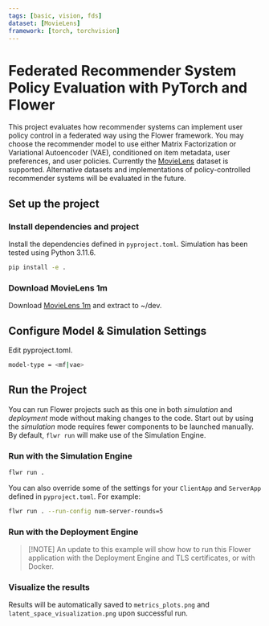 ```yaml
---
tags: [basic, vision, fds]
dataset: [MovieLens]
framework: [torch, torchvision]
---
```


# Federated Recommender System Policy Evaluation with PyTorch and Flower

This project evaluates how recommender systems can implement user policy control in a federated way using the Flower framework. You may choose the recommender model to use either Matrix Factorization or Variational Autoencoder (VAE), conditioned on item metadata, user preferences, and user policies. Currently the [MovieLens](https://grouplens.org/datasets/movielens/) dataset is supported. Alternative datasets and implementations of policy-controlled recommender systems will be evaluated in the future.

## Set up the project

### Install dependencies and project

Install the dependencies defined in `pyproject.toml`. Simulation has been tested using Python 3.11.6.

```bash
pip install -e .
```
### Download MovieLens 1m

Download [MovieLens 1m](https://grouplens.org/datasets/movielens/1m/) and extract to ~/dev.

## Configure Model & Simulation Settings

Edit pyproject.toml. 

```bash
model-type = <mf|vae>
```

## Run the Project

You can run Flower projects such as this one in both _simulation_ and _deployment_ mode without making changes to the code. Start out by using the _simulation_ mode requires fewer components to be launched manually. By default, `flwr run` will make use of the Simulation Engine.

### Run with the Simulation Engine

```bash
flwr run .
```

You can also override some of the settings for your `ClientApp` and `ServerApp` defined in `pyproject.toml`. For example:

```bash
flwr run . --run-config num-server-rounds=5
```

### Run with the Deployment Engine

> \[!NOTE\]
> An update to this example will show how to run this Flower application with the Deployment Engine and TLS certificates, or with Docker.

### Visualize the results

Results will be automatically saved to `metrics_plots.png` and `latent_space_visualization.png` upon successful run.

